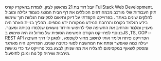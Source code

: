 יובל דוד בת 21 מראשון לציון, לומדת בהאקריו קורס FullStack Web Development.
 תיק העבודות שלי מורכב מכמה דפים הכוללים את דף הבית המוצג כעמוד גלילה ומוביל לחלקים שונים באתר . בפרוייקט הקפדתי על דיוק ותיאום לסקיצות הנלוות תוך שימוש בידע הנלמד בקורס והרחבת המידע ממקורות ידע נוספים.
 תהליך בניית האתר היה מעניין ומלמד והרחיב את החשיפה שלי לחיפוש וחידוד נושאים שנלמדו בכיתה ומעבר.
 בנוסף לפרוייקט הקודם המשימה הסופית של מודול זה היה שימוש
  בJS ,TS, OOP ו-REST API
   הפרוייקט פיתח ולימד אותי לחשוב מחוץ לקופסא , לסגנן לי דרך חשיבה יעילה כמה שאפשר ופתח את המחשבה לסוגי כתיבה שונים.
 הפרוייקט היה מאתגר ומספק לשאוף במקסימום להצליח את מה שניתן לבצע בכל פרוייקט עד כדי נגישות מירבית ושיהיה קל נוח ומובן לתיפעול.